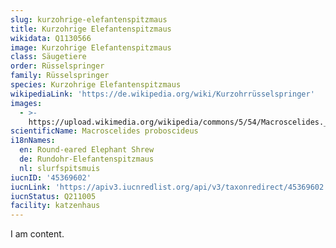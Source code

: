 ```yaml
---
slug: kurzohrige-elefantenspitzmaus
title: Kurzohrige Elefantenspitzmaus
wikidata: Q1130566
image: Kurzohrige Elefantenspitzmaus
class: Säugetiere
order: Rüsselspringer
family: Rüsselspringer
species: Kurzohrige Elefantenspitzmaus
wikipediaLink: 'https://de.wikipedia.org/wiki/Kurzohrrüsselspringer'
images:
  - >-
    https://upload.wikimedia.org/wikipedia/commons/5/54/Macroscelides._proboscideus.6869.jpg
scientificName: Macroscelides proboscideus
i18nNames:
  en: Round-eared Elephant Shrew
  de: Rundohr-Elefantenspitzmaus
  nl: slurfspitsmuis
iucnID: '45369602'
iucnLink: 'https://apiv3.iucnredlist.org/api/v3/taxonredirect/45369602'
iucnStatus: Q211005
facility: katzenhaus
---
```


I am content.
